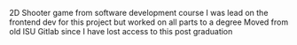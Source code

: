 2D Shooter game from software development course
I was lead on the frontend dev for this project but worked on all parts to a degree
Moved from old ISU Gitlab since I have lost access to this post graduation
